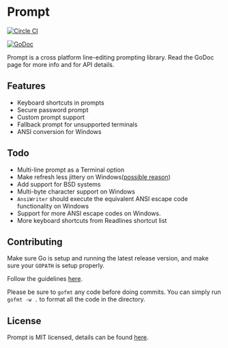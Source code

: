 # Prompt

[![Circle CI](https://circleci.com/gh/Bowery/prompt/tree/master.png?style=badge)](https://circleci.com/gh/Bowery/prompt/tree/master)

[![GoDoc](https://godoc.org/github.com/Bowery/prompt?status.png)](https://godoc.org/github.com/Bowery/prompt)

Prompt is a cross platform line-editing prompting library. Read the GoDoc page
for more info and for API details.

## Features
- Keyboard shortcuts in prompts
- Secure password prompt
- Custom prompt support
- Fallback prompt for unsupported terminals
- ANSI conversion for Windows

## Todo
- Multi-line prompt as a Terminal option
- Make refresh less jittery on Windows([possible reason](https://github.com/Bowery/prompt/blob/master/output_windows.go#L108))
- Add support for BSD systems
- Multi-byte character support on Windows
- `AnsiWriter` should execute the equivalent ANSI escape code functionality on Windows
- Support for more ANSI escape codes on Windows.
- More keyboard shortcuts from Readlines shortcut list

## Contributing

Make sure Go is setup and running the latest release version, and make sure your `GOPATH` is setup properly.

Follow the guidelines [here](https://guides.github.com/activities/contributing-to-open-source/#contributing).

Please be sure to `gofmt` any code before doing commits. You can simply run `gofmt -w .` to format all the code in the directory.

## License

Prompt is MIT licensed, details can be found [here](https://raw.githubusercontent.com/Bowery/prompt/master/LICENSE).
